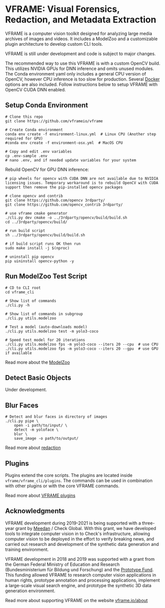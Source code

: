 # VFRAME: Visual Forensics, Redaction, and Metadata Extraction

VFRAME is a computer vision toolkit designed for analyzing large media archives of images and videos. It includes a ModelZoo and a customizable plugin architecture to develop custom CLI tools. 

VFRAME is still under development and code is subject to major changes.

The recommended way to use this VFRAME is with a custom OpenCV build. This utilizes NVIDIA GPUs for DNN inference and omits unused modules. The Conda environment yaml only includes a general CPU version of OpenCV, however CPU inference is too slow for production. Several [Docker](docker/) options are also included. Follow instructions below to setup VFRAME with OpenCV CUDA DNN enabled.

## Setup Conda Environment

```
# Clone this repo
git clone https://github.com/vframeio/vframe

# Create Conda environment
conda env create -f environment-linux.yml  # Linux CPU (Another step required for GPU)
#conda env create -f environment-osx.yml  # MacOS CPU

# Copy and edit .env variables
cp .env-sample .env
# nano .env, and if needed update variables for your system
```

Rebuild OpenCV for GPU DNN inference:
```
# pip wheels for opencv with CUDA DNN are not available due to NVIDIA licensing issues. Temporary workaround is to rebuild OpenCV with CUDA support then remove the pip-installed opencv packages

# clone opencv and contrib
git clone https://github.com/opencv 3rdparty/
git clone https://github.com/opencv_contrib 3rdparty/

# use vframe cmake generator
./cli.py dev cmake -o ../3rdparty/opencv/build/build.sh
cd ../3rdparty/opencv/build/

# run build script
sh ../3rdparty/opencv/build/build.sh

# if build script runs OK then run 
sudo make install -j $(nproc)

# uninstall pip opencv
pip uininstall opencv-python -y
```


## Run ModelZoo Test Script

```
# CD to CLI root
cd vframe_cli

# Show list of commands
./cli.py -h

# Show list of commands in subgroup
./cli.py utils.modelzoo

# Test a model (auto-downloads model)
./cli.py utils.modelzoo test -m yolo3-coco

# Speed test model for 20 iterations
./cli.py utils.modelzoo fps -m yolo3-coco --iters 20 --cpu  # use CPU
./cli.py utils.modelzoo fps -m yolo3-coco --iters 20 --gpu  # use GPU if available
```

Read more about the [ModelZoo](docs/modelzoo.md)

## Detect Basic Objects

Under development.

## Blur Faces
```
# Detect and blur faces in directory of images
./cli.py pipe \
    open -i path/to/input/ \
    detect -m yoloface \
    blur \
    save_image -o path/to/output/
```

Read more about [redaction](docs/redaction.md)

## Plugins

Plugins extend the core scripts. The plugins are located inside `vframe/vframe_cli/plugins`. The commands can be used in combination with other plugins or with the core VFRAME commands. 

Read more about [VFRAME plugins](docs/plugins.md)

## Acknowledgments

VFRAME development during 2019-2021 is being supported with a three-year grant by [Meedan](https://meedan.com) / Check Global. With this grant, we have developed tools to integrate computer vision in to Check's infrastructure, allowing computer vision to be deployed in the effort to verify breaking news, and carried out research and development of the synthetic data generation and training environment.

VFRAME development in 2018 and 2019 was supported with a grant from the German Federal Ministry of Education and Research (Bundesministerium für Bildung und Forschung) and the [Prototype Fund](https://prototypefund.de). This funding allowed VFRAME to research computer vision applications in human rights, prototype annotation and processing applications, implement a large-scale visual search engine, and prototype the synthetic 3D data generation environment.

Read more about supporting VFRAME on the website [vframe.io/about](https://vframe.io/about)